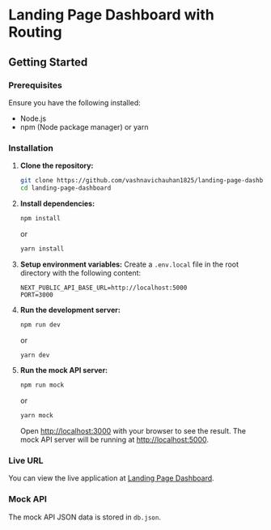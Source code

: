 # Landing Page Dashboard with Routing

## Getting Started

### Prerequisites
Ensure you have the following installed:

- Node.js
- npm (Node package manager) or yarn

### Installation

1. **Clone the repository:**
    ```bash
    git clone https://github.com/vashnavichauhan1825/landing-page-dashboard.git
    cd landing-page-dashboard
    ```

2. **Install dependencies:**
    ```bash
    npm install
    ```
    or
    ```bash
    yarn install
    ```

3. **Setup environment variables:**
    Create a `.env.local` file in the root directory with the following content:
    ```
    NEXT_PUBLIC_API_BASE_URL=http://localhost:5000
    PORT=3000
    ```

4. **Run the development server:**
    ```bash
    npm run dev
    ```
    or
    ```bash
    yarn dev
    ```

5. **Run the mock API server:**
    ```bash
    npm run mock
    ```
    or
    ```bash
    yarn mock
    ```

    Open [http://localhost:3000](http://localhost:3000) with your browser to see the result. The mock API server will be running at [http://localhost:5000](http://localhost:5000).

### Live URL
You can view the live application at [Landing Page Dashboard](https://landing-page-dashboard-9ew5ek4n0-vashnavichauhan1825s-projects.vercel.app/).

### Mock API
The mock API JSON data is stored in `db.json`.
